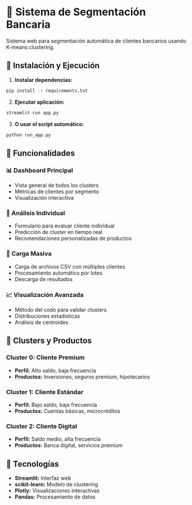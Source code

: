 # 🏦 Sistema de Segmentación Bancaria

Sistema web para segmentación automática de clientes bancarios usando K-means clustering.

## 🚀 Instalación y Ejecución

1. **Instalar dependencias:**
```bash
pip install -r requirements.txt
```

2. **Ejecutar aplicación:**
```bash
streamlit run app.py
```

3. **O usar el script automático:**
```bash
python run_app.py
```

## 📱 Funcionalidades

### 📊 Dashboard Principal
- Vista general de todos los clusters
- Métricas de clientes por segmento
- Visualización interactiva

### 👤 Análisis Individual
- Formulario para evaluar cliente individual
- Predicción de cluster en tiempo real
- Recomendaciones personalizadas de productos

### 📁 Carga Masiva
- Carga de archivos CSV con múltiples clientes
- Procesamiento automático por lotes
- Descarga de resultados

### 📈 Visualización Avanzada
- Método del codo para validar clusters
- Distribuciones estadísticas
- Análisis de centroides

## 🎯 Clusters y Productos

### Cluster 0: Cliente Premium
- **Perfil:** Alto saldo, baja frecuencia
- **Productos:** Inversiones, seguros premium, hipotecarios

### Cluster 1: Cliente Estándar
- **Perfil:** Bajo saldo, baja frecuencia
- **Productos:** Cuentas básicas, microcréditos

### Cluster 2: Cliente Digital
- **Perfil:** Saldo medio, alta frecuencia
- **Productos:** Banca digital, servicios premium

## 🔧 Tecnologías

- **Streamlit:** Interfaz web
- **scikit-learn:** Modelo de clustering
- **Plotly:** Visualizaciones interactivas
- **Pandas:** Procesamiento de datos
